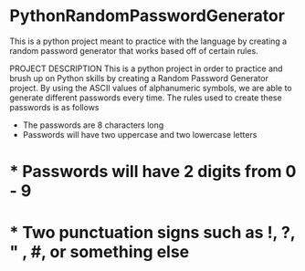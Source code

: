# PythonRandomPasswordGenerator
This is a python project meant to practice with the language by creating a random password generator that works based off of certain rules. 

PROJECT DESCRIPTION
This is a python project in order to practice and brush up on Python skills
by creating a Random Password Generator project. By using the ASCII
values of alphanumeric symbols, we are able to generate different passwords
every time. The rules used to create these passwords is as follows
  * The passwords are 8 characters long
  * Passwords will have two uppercase and two lowercase letters
  # * Passwords will have 2 digits from 0 - 9
  # * Two punctuation signs such as !, ?, " , #, or something else

